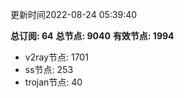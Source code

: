 更新时间2022-08-24 05:39:40

**总订阅: 64**
**总节点: 9040**
**有效节点: 1994**
- v2ray节点: 1701
- ss节点: 253
- trojan节点: 40
